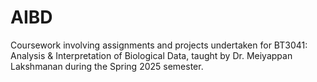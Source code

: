 # AIBD
Coursework involving assignments and projects undertaken for BT3041: Analysis &amp; Interpretation of Biological Data, taught by Dr. Meiyappan Lakshmanan during the Spring 2025 semester.
